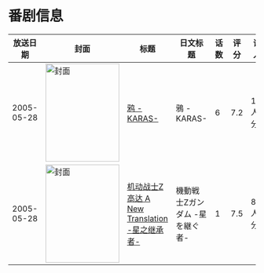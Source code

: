 # 番剧信息

|放送日期|封面|标题|日文标题|话数|评分|评分人数|
|---|---|---|---|---|---|---|
|2005-05-28|<img src="//lain.bgm.tv/pic/cover/c/9a/49/2135_jLBz1.jpg" alt="封面" style="width:150px;height:200px;object-fit:cover;">|[鸦 -KARAS-](https://bangumi.tv/subject/2135)|鴉 -KARAS-|6|7.2|1670人评分|
|2005-05-28|<img src="//lain.bgm.tv/pic/cover/c/54/3e/5378_AhaCA.jpg" alt="封面" style="width:150px;height:200px;object-fit:cover;">|[机动战士Z高达 A New Translation -星之继承者-](https://bangumi.tv/subject/5378)|機動戦士Zガンダム -星を継ぐ者-|1|7.5|882人评分|
